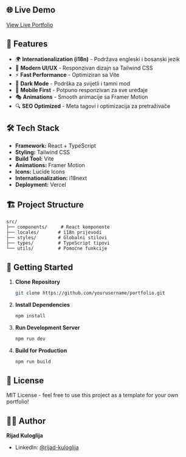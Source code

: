 ## 🌐 Live Demo

[View Live Portfolio](https://rijad-kuloglija-portfolio.vercel.app/)

## 🚀 Features

- 🌍 **Internationalization (i18n)** - Podržava engleski i bosanski jezik
- 🎨 **Modern UI/UX** - Responzivan dizajn sa Tailwind CSS
- ⚡ **Fast Performance** - Optimiziran sa Vite
- 🌙 **Dark Mode** - Podrška za svijetli i tamni mod
- 📱 **Mobile First** - Potpuno responzivan za sve uređaje
- 🎭 **Animations** - Smooth animacije sa Framer Motion
- 🔍 **SEO Optimized** - Meta tagovi i optimizacija za pretraživače

## 🛠️ Tech Stack

- **Framework:** React + TypeScript
- **Styling:** Tailwind CSS
- **Build Tool:** Vite
- **Animations:** Framer Motion
- **Icons:** Lucide Icons
- **Internationalization:** i18next
- **Deployment:** Vercel

## 🏗️ Project Structure

```
src/
├── components/     # React komponente
├── locales/       # i18n prijevodi
├── styles/        # Globalni stilovi
├── types/         # TypeScript tipovi
└── utils/         # Pomoćne funkcije
```

## 🚀 Getting Started

1. **Clone Repository**
   ```bash
   git clone https://github.com/yourusername/portfolio.git
   ```

2. **Install Dependencies**
   ```bash
   npm install
   ```

3. **Run Development Server**
   ```bash
   npm run dev
   ```

4. **Build for Production**
   ```bash
   npm run build
   ```

## 📝 License

MIT License - feel free to use this project as a template for your own portfolio!

## 👨‍💻 Author

**Rijad Kuloglija**

- LinkedIn: [@rijad-kuloglija](https://www.linkedin.com/in/rijad-kuloglija/) 